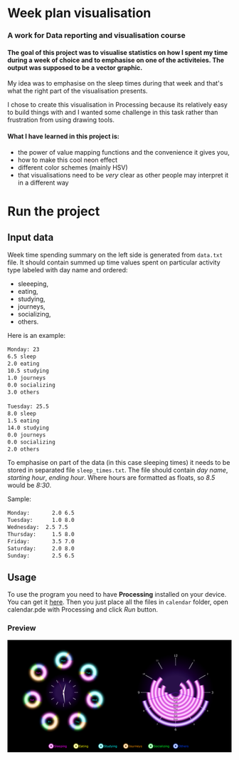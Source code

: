 # Week plan visualisation

### A work for Data reporting and visualisation course

#### The goal of this project was to visualise statistics on how I spent my time during a week of choice and to emphasise on one of the activiteies. The output was supposed to be a vector graphic.
My idea was to emphasise on the sleep times during that week and that's what the right part of the visualisation presents.

I chose to create this visualisation in Processing because its relatively easy to build things with and I wanted some challenge in this task rather than frustration from using drawing tools.

#### What I have learned in this project is:
- the power of value mapping functions and the convenience it gives you,
- how to make this cool neon effect
- different color schemes (mainly HSV)
- that visualisations need to be *very* clear as other people may interpret it in a different way

# Run the project
## Input data
Week time spending summary on the left side is generated from `data.txt` file. It should contain summed up time values spent on particular activity type labeled with day name and ordered:
- sleeeping,
- eating,
- studying,
- journeys,
- socializing,
- others.

Here is an example:
``` 
Monday: 23
6.5 sleep
2.0 eating
10.5 studying
1.0 journeys
0.0 socializing
3.0 others

Tuesday: 25.5
8.0 sleep
1.5 eating
14.0 studying
0.0 journeys
0.0 socializing
2.0 others
```

To emphasise on part of the data (in this case sleeping times) it needs to be stored in separated file `sleep_times.txt`.
The file should contain *day name*, *starting hour*, *ending hour*. Where hours are formatted as floats, so *8.5* would be *8:30*.

Sample:
```
Monday:		  2.0 6.5
Tuesday:	  1.0 8.0
Wednesday:	2.5 7.5
Thursday:	  1.5 8.0
Friday:		  3.5 7.0
Saturday:	  2.0 8.0
Sunday: 	  2.5 6.5
```


## Usage
To use the program you need to have **Processing** installed on your device. You can get it [here](https://processing.org/download/).
Then you just place all the files in `calendar` folder, open calendar.pde with Processing and click *Run* button.

### Preview
![Output image preview](/viz_image.png)

